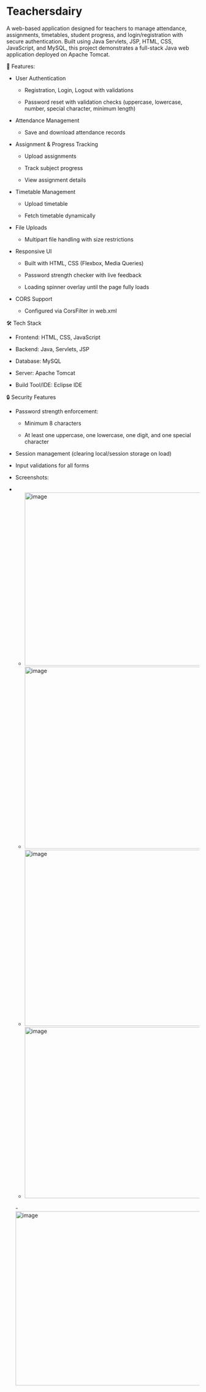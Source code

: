 # Teachersdairy

A web-based application designed for teachers to manage attendance, assignments, timetables, student progress, and login/registration with secure authentication.
Built using Java Servlets, JSP, HTML, CSS, JavaScript, and MySQL, this project demonstrates a full-stack Java web application deployed on Apache Tomcat.

🚀 Features:

 - User Authentication
 
   - Registration, Login, Logout with validations
  
   - Password reset with validation checks (uppercase, lowercase, number, special character, minimum length)

 - Attendance Management
 
   - Save and download attendance records

 - Assignment & Progress Tracking
 
   - Upload assignments
   
   - Track subject progress
   
   - View assignment details

 - Timetable Management
 
   - Upload timetable
   
   - Fetch timetable dynamically

 - File Uploads
 
   - Multipart file handling with size restrictions

- Responsive UI

   - Built with HTML, CSS (Flexbox, Media Queries)
   
   - Password strength checker with live feedback
   
   - Loading spinner overlay until the page fully loads

 - CORS Support
 
   - Configured via CorsFilter in web.xml



🛠️ Tech Stack

- Frontend: HTML, CSS, JavaScript

- Backend: Java, Servlets, JSP

- Database: MySQL

- Server: Apache Tomcat

- Build Tool/IDE: Eclipse IDE


🔒 Security Features

- Password strength enforcement:

  - Minimum 8 characters
  
  - At least one uppercase, one lowercase, one digit, and one special character
  
- Session management (clearing local/session storage on load)

- Input validations for all forms




- Screenshots:
- 
  - <img width="940" height="451" alt="image" src="https://github.com/user-attachments/assets/edc7051e-372b-42fe-a340-48c729882084" />

  - <img width="917" height="474" alt="image" src="https://github.com/user-attachments/assets/66d99917-5914-4400-9d8f-b52c0ed3a7f9" />
  
  - <img width="940" height="459" alt="image" src="https://github.com/user-attachments/assets/125e95c4-c3c7-4110-baf0-ff04f897eef6" />
  
  - <img width="940" height="446" alt="image" src="https://github.com/user-attachments/assets/a0913122-05ce-4b71-8c91-9402ad08928a" />
  -<img width="940" height="454" alt="image" src="https://github.com/user-attachments/assets/36c280e0-0e82-492a-aba8-e1af5bae2d19" />




